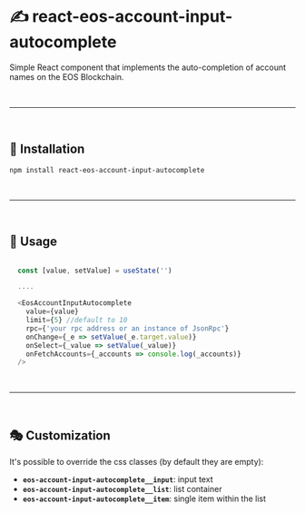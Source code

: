 # :writing_hand: react-eos-account-input-autocomplete

Simple React component that implements the auto-completion of account names on the EOS Blockchain.

&nbsp;

***

&nbsp;

## :page_with_curl: Installation

```
npm install react-eos-account-input-autocomplete
```

&nbsp;

***

&nbsp;

## :rocket: Usage

```js

  const [value, setValue] = useState('')

  ....

  <EosAccountInputAutocomplete 
    value={value}
    limit={5} //default to 10
    rpc={'your rpc address or an instance of JsonRpc'}
    onChange={_e => setValue(_e.target.value)}
    onSelect={_value => setValue(_value)}
    onFetchAccounts={_accounts => console.log(_accounts)}
  />
```

&nbsp;

***

&nbsp;

## :performing_arts: Customization

It's possible to override the css classes (by default they are empty):

- __`eos-account-input-autocomplete__input`__: input text
- __`eos-account-input-autocomplete__list`__: list container
- __`eos-account-input-autocomplete__item`__: single item within the list
